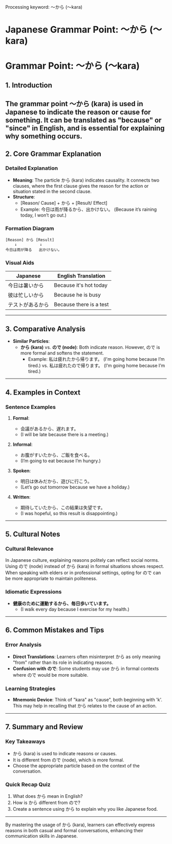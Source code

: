 Processing keyword: ～から (〜kara)
# Japanese Grammar Point: ～から (〜kara)
# Grammar Point: ～から (〜kara)
## 1. Introduction
The grammar point ～から (kara) is used in Japanese to indicate the reason or cause for something. It can be translated as "because" or "since" in English, and is essential for explaining why something occurs.
---
## 2. Core Grammar Explanation
### Detailed Explanation
- **Meaning**: The particle から (kara) indicates causality. It connects two clauses, where the first clause gives the reason for the action or situation stated in the second clause.
- **Structure**: 
  - [Reason/ Cause] + から + [Result/ Effect]
  - Example: 今日は雨が降るから、出かけない。 (Because it’s raining today, I won’t go out.)
### Formation Diagram
```
[Reason] から [Result]
    ↓          ↓
今日は雨が降る   出かけない。
```
### Visual Aids
| Japanese         | English Translation           |
|------------------|-------------------------------|
| 今日は暑いから     | Because it's hot today        |
| 彼は忙しいから   | Because he is busy            |
| テストがあるから | Because there is a test       |
---
## 3. Comparative Analysis
- **Similar Particles**: 
  - **から (kara)** vs. **ので (node)**: Both indicate reason. However, ので is more formal and softens the statement. 
    - Example: 私は疲れたから帰ります。 (I'm going home because I’m tired.) vs. 私は疲れたので帰ります。 (I’m going home because I’m tired.)
  
---
## 4. Examples in Context
### Sentence Examples
1. **Formal**: 
   - 会議があるから、遅れます。 
   - (I will be late because there is a meeting.)
   
2. **Informal**: 
   - お腹がすいたから、ご飯を食べる。 
   - (I’m going to eat because I’m hungry.)
3. **Spoken**: 
   - 明日は休みだから、遊びに行こう。 
   - (Let’s go out tomorrow because we have a holiday.)
4. **Written**: 
   - 期待していたから、この結果は失望です。 
   - (I was hopeful, so this result is disappointing.)
---
## 5. Cultural Notes
### Cultural Relevance
In Japanese culture, explaining reasons politely can reflect social norms. Using ので (node) instead of から (kara) in formal situations shows respect. When speaking with elders or in professional settings, opting for ので can be more appropriate to maintain politeness.
### Idiomatic Expressions
- **健康のために運動するから、毎日歩いています。**
  - (I walk every day because I exercise for my health.)
---
## 6. Common Mistakes and Tips
### Error Analysis
- **Direct Translations**: Learners often misinterpret から as only meaning "from" rather than its role in indicating reasons.
- **Confusion with ので**: Some students may use から in formal contexts where ので would be more suitable.
### Learning Strategies
- **Mnemonic Device**: Think of "kara" as "cause", both beginning with 'k'. This may help in recalling that から relates to the cause of an action.
---
## 7. Summary and Review
### Key Takeaways
- から (kara) is used to indicate reasons or causes.
- It is different from ので (node), which is more formal.
- Choose the appropriate particle based on the context of the conversation.
### Quick Recap Quiz
1. What does から mean in English?
2. How is から different from ので?
3. Create a sentence using から to explain why you like Japanese food. 
---
By mastering the usage of から (kara), learners can effectively express reasons in both casual and formal conversations, enhancing their communication skills in Japanese.
